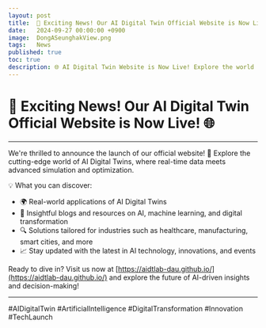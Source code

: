 ```yaml
---
layout: post
title:  🚀 Exciting News! Our AI Digital Twin Official Website is Now Live! 🌐
date:   2024-09-27 00:00:00 +0900
image:  DongASeunghakView.png
tags:   News
published: true
toc: true
description: 🌐 AI Digital Twin Website is Now Live! Explore the world of AI Digital Twins, real-time data, and advanced simulations. Visit https://aidtlab-dau.github.io/ for industry solutions, insights, and the latest AI innovations!
---
```


# 🚀 Exciting News! Our AI Digital Twin Official Website is Now Live! 🌐

***

We're thrilled to announce the launch of our official website! 🎉 Explore the cutting-edge world of AI Digital Twins, where real-time data meets advanced simulation and optimization.

💡 What you can discover:
- 🌍 Real-world applications of AI Digital Twins
- 🧠 Insightful blogs and resources on AI, machine learning, and digital transformation
- 🔍 Solutions tailored for industries such as healthcare, manufacturing, smart cities, and more
- 📈 Stay updated with the latest in AI technology, innovations, and events

Ready to dive in? Visit us now at [https://aidtlab-dau.github.io/](https://aidtlab-dau.github.io/) and explore the future of AI-driven insights and decision-making!

***

#AIDigitalTwin #ArtificialIntelligence #DigitalTransformation #Innovation #TechLaunch
